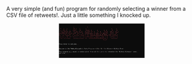 A very simple (and fun) program for randomly selecting a winner from a CSV file of retweets!. Just a little something I knocked up.

<p align="center">
  <img src="Retweeter.jpg" alt="First Image" style="width: 45%; vertical-align: middle;"/>
</p>
